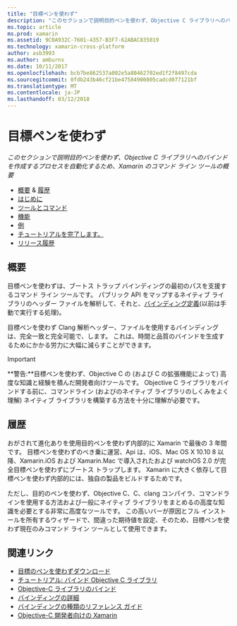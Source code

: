 ```yaml
---
title: "目標ペンを使わず"
description: "このセクションで説明目的ペンを使わず、Objective C ライブラリへのバインドを作成するプロセスを自動化するため、Xamarin のコマンド ライン ツールの概要"
ms.topic: article
ms.prod: xamarin
ms.assetid: 9C0A932C-7601-4357-B3F7-62ABAC835019
ms.technology: xamarin-cross-platform
author: asb3993
ms.author: amburns
ms.date: 10/11/2017
ms.openlocfilehash: bcb7be862537a002e5a80462702ed1f2f8497cda
ms.sourcegitcommit: 0fdb243b46cf21be47584900805cadcd077121bf
ms.translationtype: MT
ms.contentlocale: ja-JP
ms.lasthandoff: 03/12/2018
---
```

# <a name="objective-sharpie"></a>目標ペンを使わず

_このセクションで説明目的ペンを使わず、Objective C ライブラリへのバインドを作成するプロセスを自動化するため、Xamarin のコマンド ライン ツールの概要_

- [概要](#overview) & [履歴](#history)
- [はじめに](get-started.md)
- [ツールとコマンド](tools.md)
- [機能](platform/index.md)
- [例](examples/index.md)
- [チュートリアルを完了します。](~/ios/platform/binding-objective-c/walkthrough.md)
- [リリース履歴](releases.md)

## <a name="overview"></a>概要

目標ペンを使わずは、ブートス トラップ バインディングの最初のパスを支援するコマンド ライン ツールです。
パブリック API をマップするネイティブ ライブラリのヘッダー ファイルを解析して、それと、[バインディング定義](~/cross-platform/macios/binding/objective-c-libraries.md#The_API_definition_file)(以前は手動で実行する処理)。

目標ペンを使わず Clang 解析ヘッダー、ファイルを使用するバインディングは、完全一致と完全可能で、します。 これは、時間と品質のバインドを生成するためにかかる労力に大幅に減らすことができます。

> [!IMPORTANT]
> **警告:**目標ペンを使わず、Objective C の (および C の拡張機能によって) 高度な知識と経験を積んだ開発者向けツールです。 Objective C ライブラリをバインドする前に、コマンドライン (およびのネイティブ ライブラリのしくみをよく理解) ネイティブ ライブラリを構築する方法を十分に理解が必要です。



## <a name="history"></a>履歴

おがされて進化ありを使用目的ペンを使わず内部的に Xamarin で最後の 3 年間です。 目標ペンを使わずのべき乗に運営、Api は、iOS、Mac OS X 10.10 8 以降、Xamarin.iOS および Xamarin.Mac で導入されたおよび watchOS 2.0 が完全目標ペンを使わずにブートス トラップします。 Xamarin に大きく依存して目標ペンを使わず内部的には、独自の製品をビルドするためです。

ただし、目的のペンを使わず、Objective C、C、clang コンパイラ、コマンドラインを使用する方法および一般にネイティブ ライブラリをまとめるの高度な知識を必要とする非常に高度なツールです。 この高いバーが原因とフル インストールを所有するウィザードで、間違った期待値を設定、そのため、目標ペンを使わず現在のみコマンド ライン ツールとして使用できます。



## <a name="related-links"></a>関連リンク

- [目標のペンを使わずダウンロード](https://dl.xamarin.com/objective-sharpie/ObjectiveSharpie.pkg)
- [チュートリアル: バインド Objective C ライブラリ](~/ios/platform/binding-objective-c/walkthrough.md)
- [Objective-C ライブラリのバインド](~/cross-platform/macios/binding/objective-c-libraries.md)
- [バインディングの詳細](~/cross-platform/macios/binding/overview.md)
- [バインディングの種類のリファレンス ガイド](~/cross-platform/macios/binding/binding-types-reference.md)
- [Objective-C 開発者向けの Xamarin](~/ios/get-started/objective-c-developers/index.md)
